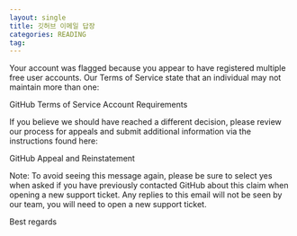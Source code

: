 ```yaml
---
layout: single
title: 깃허브 이메일 답장
categories: READING
tag: 
---
```


Your account was flagged because you appear to have registered multiple free user accounts. Our Terms of Service state that an individual may not maintain more than one:   

GitHub Terms of Service Account Requirements   

If you believe we should have reached a different decision, please review our process for appeals and submit additional information via the instructions found here:   

GitHub Appeal and Reinstatement   

Note: To avoid seeing this message again, please be sure to select yes when asked if you have previously contacted GitHub about this claim when opening a new support ticket. Any replies to this email will not be seen by our team, you will need to open a new support ticket.   

Best regards   

